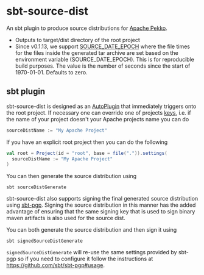 # sbt-source-dist

An sbt plugin to produce source distributions for
[Apache Pekko](https://github.com/apache/pekko).

* Outputs to target/dist directory of the root project
* Since v0.1.13, we support [SOURCE_DATE_EPOCH](https://reproducible-builds.org/docs/source-date-epoch/) where the file times for the files inside the generated tar archive are set based on the environment variable (SOURCE_DATE_EPOCH). This is for reproducible build purposes. The value is the number of seconds since the start of 1970-01-01. Defaults to zero.

## sbt plugin

sbt-source-dist is designed as an [AutoPlugin](https://www.scala-sbt.org/1.x/docs/Plugins.html) that immediately
triggers onto the root project. If necessary one can override one of
projects [keys](/src/main/scala/com/github/pjfanning/sourcedist/SourceDistKeys.scala), i.e. if the name of your project
doesn't your Apache projects name you can do

```sbt
sourceDistName := "My Apache Project"
```

If you have an explicit root project then you can do the following

```sbt
val root = Project(id = "root", base = file(".")).settings(
  sourceDistName := "My Apache Project"
)
```

You can then generate the source distribution using

```
sbt sourceDistGenerate
```

sbt-source-dist also supports signing the final generated source distribution
using [sbt-pgp](https://github.com/sbt/sbt-pgp). Signing the source
distribution in this manner has the added advantage of ensuring that the same
signing key that is used to sign binary maven artifacts is also used for the
source dist.

You can both generate the source distribution and then sign it using

```
sbt signedSourceDistGenerate
```

`signedSourceDistGenerate` will re-use the same settings provided by sbt-pgp
so if you need to configure it follow the instructions at https://github.com/sbt/sbt-pgp#usage.
